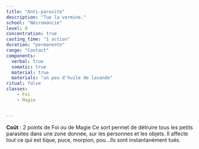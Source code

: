 ```yaml
---
title: "Anti-parasite"
description: "Tue la vermine."
school: "Nécromancie"
level: 0
concentration: true
casting_time: "1 action"
duration: "permanente"
range: "Contact"
components:
  verbal: true
  somatic: true
  material: true
  materials: "un peu d'huile de lavande"
ritual: false
classes:
    - Foi
    - Magie


---
```

**Coût** : 2 points de Foi ou de Magie
Ce sort permet de détruire tous les petits parasites dans une zone donnée, sur les personnes et les objets. Il affecte tout ce qui est tique, puce, morpion, pou...Ils sont instantanément tués.   
